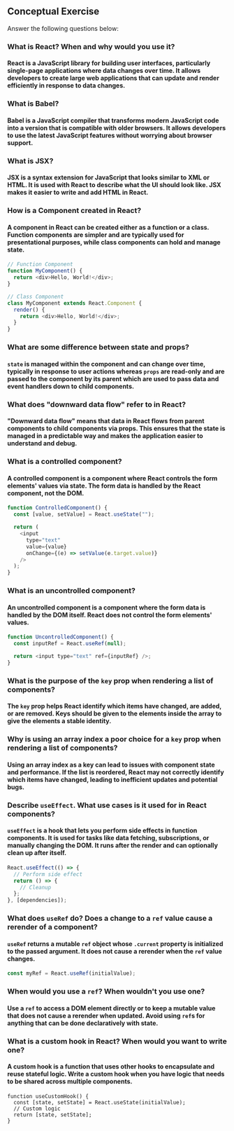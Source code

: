 ## Conceptual Exercise

Answer the following questions below:

### What is React? When and why would you use it?

#### React is a JavaScript library for building user interfaces, particularly single-page applications where data changes over time. It allows developers to create large web applications that can update and render efficiently in response to data changes.

### What is Babel?

#### Babel is a JavaScript compiler that transforms modern JavaScript code into a version that is compatible with older browsers. It allows developers to use the latest JavaScript features without worrying about browser support.

### What is JSX?

#### JSX is a syntax extension for JavaScript that looks similar to XML or HTML. It is used with React to describe what the UI should look like. JSX makes it easier to write and add HTML in React.

### How is a Component created in React?

#### A component in React can be created either as a function or a class. Function components are simpler and are typically used for presentational purposes, while class components can hold and manage state.

```javascript
// Function Component
function MyComponent() {
  return <div>Hello, World!</div>;
}

// Class Component
class MyComponent extends React.Component {
  render() {
    return <div>Hello, World!</div>;
  }
}
```

### What are some difference between state and props?

#### `state` is managed within the component and can change over time, typically in response to user actions whereas `props` are read-only and are passed to the component by its parent which are used to pass data and event handlers down to child components.

### What does "downward data flow" refer to in React?

#### "Downward data flow" means that data in React flows from parent components to child components via props. This ensures that the state is managed in a predictable way and makes the application easier to understand and debug.

### What is a controlled component?

#### A controlled component is a component where React controls the form elements' values via state. The form data is handled by the React component, not the DOM.

```javascript
function ControlledComponent() {
  const [value, setValue] = React.useState("");

  return (
    <input
      type="text"
      value={value}
      onChange={(e) => setValue(e.target.value)}
    />
  );
}
```

### What is an uncontrolled component?

#### An uncontrolled component is a component where the form data is handled by the DOM itself. React does not control the form elements' values.

```javascript
function UncontrolledComponent() {
  const inputRef = React.useRef(null);

  return <input type="text" ref={inputRef} />;
}
```

### What is the purpose of the `key` prop when rendering a list of components?

#### The `key` prop helps React identify which items have changed, are added, or are removed. Keys should be given to the elements inside the array to give the elements a stable identity.

### Why is using an array index a poor choice for a `key` prop when rendering a list of components?

#### Using an array index as a key can lead to issues with component state and performance. If the list is reordered, React may not correctly identify which items have changed, leading to inefficient updates and potential bugs.

### Describe `useEffect`.  What use cases is it used for in React components?

#### `useEffect` is a hook that lets you perform side effects in function components. It is used for tasks like data fetching, subscriptions, or manually changing the DOM. It runs after the render and can optionally clean up after itself.

```javascript
React.useEffect(() => {
  // Perform side effect
  return () => {
    // Cleanup
  };
}, [dependencies]);
```

### What does `useRef` do?  Does a change to a `ref` value cause a rerender of a component?

#### `useRef` returns a mutable `ref` object whose `.current` property is initialized to the passed argument. It does not cause a rerender when the `ref` value changes.

```javascript
const myRef = React.useRef(initialValue);
```

### When would you use a `ref`? When wouldn't you use one?

#### Use a `ref` to access a DOM element directly or to keep a mutable value that does not cause a rerender when updated. Avoid using `ref`s for anything that can be done declaratively with state.

### What is a custom hook in React? When would you want to write one?

#### A custom hook is a function that uses other hooks to encapsulate and reuse stateful logic. Write a custom hook when you have logic that needs to be shared across multiple components.

```
function useCustomHook() {
  const [state, setState] = React.useState(initialValue);
  // Custom logic
  return [state, setState];
}
```